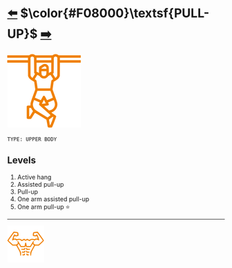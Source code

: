 # [:arrow_left:][prev] $\color{#F08000}\textsf{PULL-UP}$ [:arrow_right:][next]

[![icon]](#)

`TYPE: UPPER BODY`

## Levels

1. Active hang
2. Assisted pull-up
3. Pull-up
4. One arm assisted pull-up
5. One arm pull-up :star:

---

[![abs](../icons/six_pack_little.svg)](../training-1.md "Training 1")

<!-- predefined -->
[next]: push-up.md "Push-up"
[prev]: abdominal.md "Abdominal"

<!-- icons -->
[icon]: ../icons/pull-up.svg
